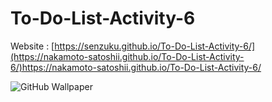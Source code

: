 # To-Do-List-Activity-6

Website : [https://senzuku.github.io/To-Do-List-Activity-6/](https://nakamoto-satoshii.github.io/To-Do-List-Activity-6/)https://nakamoto-satoshii.github.io/To-Do-List-Activity-6/

![GitHub Wallpaper](image.png)
